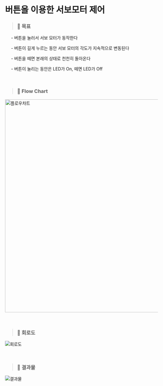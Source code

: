 버튼을 이용한 서보모터 제어
=============
>### 📌 **목표**

  &nbsp;&nbsp;&nbsp;&nbsp;  - 버튼을 눌러서 서보 모터가 동작한다

  &nbsp;&nbsp;&nbsp;&nbsp;  - 버튼이 길게 누르는 동안 서보 모터의 각도가 지속적으로 변동된다

  &nbsp;&nbsp;&nbsp;&nbsp;  - 버튼을 떼면 본래의 상태로 천천히 돌아온다

  &nbsp;&nbsp;&nbsp;&nbsp;  - 버튼이 눌리는 동안은 LED가 On, 떼면 LED가 Off  
  
  &nbsp;&nbsp;
  
>### 📌 **Flow Chart**

<img width="700" alt="플로우차트" src="https://user-images.githubusercontent.com/52990642/72199053-aad51580-3479-11ea-90c8-747a7b39ed78.PNG">

&nbsp;&nbsp;
>### 📌 **회로도**

![회로도](https://user-images.githubusercontent.com/52990642/72199008-0fdc3b80-3479-11ea-91ab-492f12c5d6b2.png)

&nbsp;&nbsp;
>### 📌 **결과물**

![결과물](https://user-images.githubusercontent.com/52990642/72199015-21254800-3479-11ea-9409-302da1ebaa23.png)


